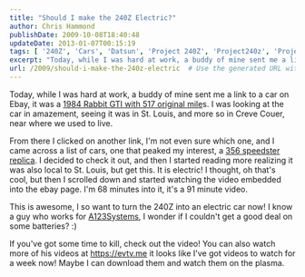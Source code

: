 ```yaml
---
title: "Should I make the 240Z Electric?"
author: Chris Hammond
publishDate: 2009-10-08T18:40:48
updateDate: 2013-01-07T00:15:19
tags: [ '240Z', 'Cars', 'Datsun', 'Project 240Z', 'Project240z', 'Project240Zcom' ]
excerpt: "Today, while I was hard at work, a buddy of mine sent me a link to a car on Ebay, it was a 1984 Rabbit GTI with 517 original miles. I was looking at the car in amazement, seeing it was in St. Louis, and more so in Creve Couer, near where we used to live. From there I clicked on another link, I'm not even sure which one, and I came across a list of cars, one that peaked my interest, a 356 speedster replica. I decided to check it out, and then I started reading more realizing it was also local to St. Louis, but get this. It is electric! I thought, oh that's cool, but then I scrolled down and started watching the video embedded into the ebay page. I'm 68 minutes into it, it's a 91 minute video."
url: /2009/should-i-make-the-240z-electric  # Use the generated URL with year
---
```

<p>Today, while I was hard at work, a buddy of mine sent me a link to a car on Ebay, it was a <a href="https://cgi.ebay.com/ebaymotors/1984-GTI-RABBIT-517-ORIGINAL-MILES-ORIGINAL-OWNER_W0QQitemZ130335847774QQcmdZViewItemQQptZUS_Cars_Trucks?hash=item1e589f355e#ht_500wt_1182">1984 Rabbit GTI with 517 original mile</a>s. I was looking at the car in amazement, seeing it was in St. Louis, and more so in Creve Couer, near where we used to live.</p> <p>From there I clicked on another link, I'm not even sure which one, and I came across a list of cars, one that peaked my interest, a <a href="https://cgi.ebay.com/ebaymotors/Electric-Car-1957-Porsche-356-Speedster-Replica_W0QQitemZ260484651636QQcmdZViewItemQQptZUS_Cars_Trucks?hash=item3ca6185a74">356 speedster replica</a>. I decided to check it out, and then I started reading more realizing it was also local to St. Louis, but get this. It is electric!&nbsp;I thought, oh that's cool, but then I scrolled down and started watching the video embedded into the ebay page. I'm 68 minutes into it, it's a 91 minute video.</p> <p>This is awesome, I so want to turn the 240Z into an electric car now! I know a guy who works for <a href="https://www.a123systems.com/">A123Systems</a>, I wonder if I couldn't get a good deal on some batteries? :)&nbsp;</p> <p>If you've got some time to kill, check out the video! You can also watch more of his videos at <a href="https://evtv.me">https://evtv.me</a>&nbsp;it looks like I've got videos to watch for a week now! Maybe I can download them and watch them on the plasma.&nbsp;</p> <p>&nbsp;</p>
